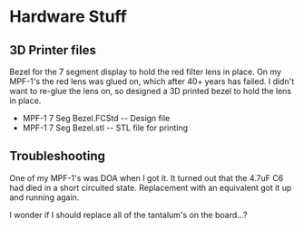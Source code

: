 # Hardware Stuff

## 3D Printer files
Bezel for the 7 segment display to hold the red filter lens in place. On my MPF-1's the red lens was glued on,
which after 40+ years has failed. I didn't want to re-glue the lens on, so designed a 3D printed bezel to hold the lens in place.
- MPF-1 7 Seg Bezel.FCStd -- Design file
- MPF-1 7 Seg Bezel.stl -- STL file for printing

## Troubleshooting

One of my MPF-1's was DOA when I got it. It turned out that the 4.7uF C6 had died in a short circuited state.
Replacement with an equivalent got it up and running again.

I wonder if I should replace all of the tantalum's on the board...?
